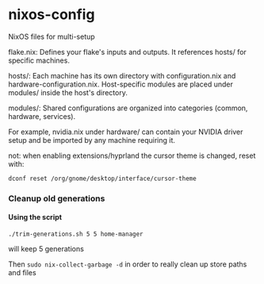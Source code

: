 # nixos-config
NixOS files for multi-setup

flake.nix: Defines your flake's inputs and outputs. It references hosts/<hostname> for specific machines.

hosts/<hostname>:
Each machine has its own directory with configuration.nix and hardware-configuration.nix.
Host-specific modules are placed under modules/ inside the host's directory.

modules/:
Shared configurations are organized into categories (common, hardware, services).

For example, nvidia.nix under hardware/ can contain your NVIDIA driver setup and be imported by any machine requiring it.

not: when enabling extensions/hyprland the cursor theme is changed, reset with:

```
dconf reset /org/gnome/desktop/interface/cursor-theme
```

### Cleanup old generations
#### Using the script 

```
./trim-generations.sh 5 5 home-manager
```
will keep 5 generations

Then `sudo nix-collect-garbage -d` in order to really clean up store paths and files